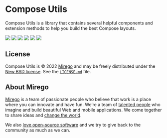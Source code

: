 # Compose Utils

<div>
  <p>Compose Utils is a library that contains several helpful components and extension methods to help you build the best Compose layouts.</p>
  <a href="https://github.com/mirego/compose-utils/tags"><img src="https://img.shields.io/github/tag/mirego/compose-utils.svg?label=latest%20release"></a>
  <img src="https://img.shields.io/maven-metadata/v?label=latest%20dev&metadataUrl=https%3A%2F%2Fmirego-maven.s3.amazonaws.com%2Fpublic%2Fcom%2Fmirego%2Fcompose%2Futils%2Fmaven-metadata.xml" />
  <a href="http://kotlinlang.org"><img src="https://img.shields.io/badge/kotlin-1.7.0-blue.svg?logo=kotlin" /></a>
  <a href="https://github.com/mirego/compose-utils/actions/workflows/ci.yml"><img src="https://github.com/mirego/compose-utils/actions/workflows/ci.yml/badge.svg" /></a>
  <a href="https://github.com/mirego/compose-utils/actions/workflows/cd.yml"><img src="https://github.com/mirego/compose-utils/actions/workflows/cd.yml/badge.svg" /></a>
  <a href="https://opensource.org/licenses/BSD-3-Clause"><img src="https://img.shields.io/badge/License-BSD_3--Clause-blue.svg" /></a>
</div>

## License

Compose Utils is © 2022 [Mirego](https://www.mirego.com) and may be freely distributed under the [New BSD license](http://opensource.org/licenses/BSD-3-Clause). See the [`LICENSE.md`](LICENSE.md) file.

## About Mirego

[Mirego](https://www.mirego.com) is a team of passionate people who believe that work is a place where you can innovate and have fun. We’re a team of [talented people](https://life.mirego.com) who imagine and build beautiful Web and mobile applications. We come together to share ideas and [change the world](http://www.mirego.org).

We also [love open-source software](https://open.mirego.com) and we try to give back to the community as much as we can.
